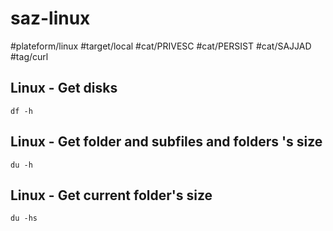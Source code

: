 # saz-linux

#plateform/linux
#target/local
#cat/PRIVESC
#cat/PERSIST
#cat/SAJJAD
#tag/curl

## Linux - Get disks 
```
df -h
```

## Linux - Get folder and subfiles and folders 's size
```
du -h
```

## Linux - Get current folder's size
```
du -hs
```
